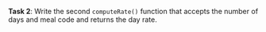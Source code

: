 **Task 2**: Write the second `computeRate()` function that accepts the number of days and meal code and returns the day rate.
